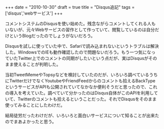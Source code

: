
+++
date = "2010-10-30"
draft = true
title = "Disqus追記"
tags  = ['disqus','webサービス']
+++

コメントシステムのDisqusを使い始めた。残念ながらコメントしてくれる人もいないが、元々Webサービスの習作として作っていて、閲覧しているのは自分だけというBlogだったのでしょうがないだろう。

Disqusを試しに使っていた中で、Safariで読み込まれないというトラブルは解決した。WindowsでのIEも動作確認したので問題ないだろう。もう一つ気になっていたTwitter上でのコメントの同期がしたいという点だが、実はDisqusがそのまま使えることが判明した。

当初TweetMemeやTopsyなどを検討していたのだが、いろいろ調べているうちにTwitterだけでなくYoutubeやFriendFeedからのコメントも拾えるBackTypeというサービスがAPIも公開されていてなかなか便利そうだと思ったので、これの導入を考えていた。調べていて分かったのはDisqus自体がこのAPIを利用していて、Twitterのコメントも拾えるということだった。それでDisqusをそのまま使ってみることにしたわけだ。

結局徒労だったわけだが、いろいろと面白いサービスについて知ることが出来たのでまあよかったと思う。	

	
